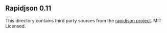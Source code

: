 Rapidjson 0.11
--------------

This directory contains third party sources from the
[rapidjson project](https://code.google.com/p/rapidjson/). MIT Licensed.

